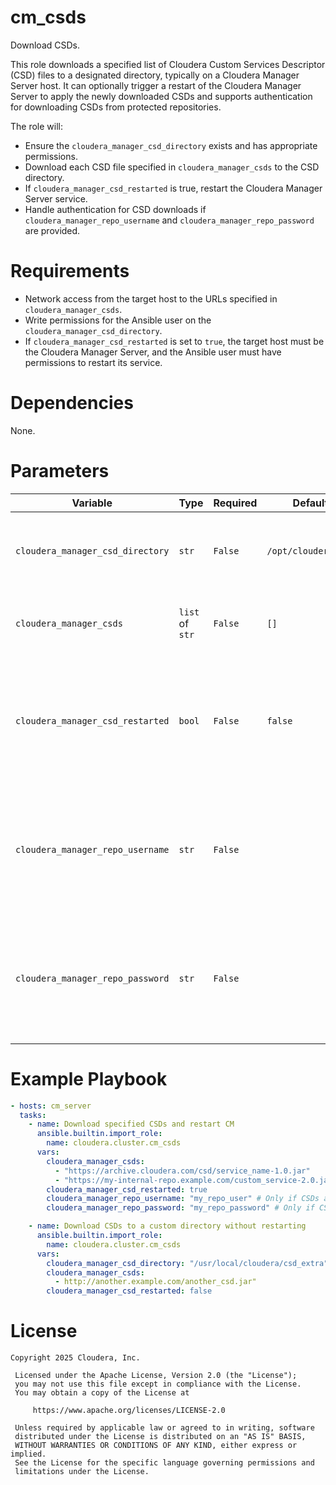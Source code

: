 # cm_csds

Download CSDs.

This role downloads a specified list of Cloudera Custom Services Descriptor (CSD) files to a designated directory, typically on a Cloudera Manager Server host. It can optionally trigger a restart of the Cloudera Manager Server to apply the newly downloaded CSDs and supports authentication for downloading CSDs from protected repositories.

The role will:
- Ensure the `cloudera_manager_csd_directory` exists and has appropriate permissions.
- Download each CSD file specified in `cloudera_manager_csds` to the CSD directory.
- If `cloudera_manager_csd_restarted` is true, restart the Cloudera Manager Server service.
- Handle authentication for CSD downloads if `cloudera_manager_repo_username` and `cloudera_manager_repo_password` are provided.

# Requirements

- Network access from the target host to the URLs specified in `cloudera_manager_csds`.
- Write permissions for the Ansible user on the `cloudera_manager_csd_directory`.
- If `cloudera_manager_csd_restarted` is set to `true`, the target host must be the Cloudera Manager Server, and the Ansible user must have permissions to restart its service.

# Dependencies

None.

# Parameters

| Variable | Type | Required | Default | Description |
| --- | --- | --- | --- | --- |
| `cloudera_manager_csd_directory` | `str` | `False` | `/opt/cloudera/csd` | Location where CSD JAR files are downloaded on the target host. |
| `cloudera_manager_csds` | `list` of `str` | `False` | `[]` | A list of URLs pointing to the CSD JAR files to download. |
| `cloudera_manager_csd_restarted` | `bool` | `False` | `false` | Flag to restart the Cloudera Manager Server service after downloading CSDs. Set to `true` to apply new CSDs immediately. |
| `cloudera_manager_repo_username` | `str` | `False` | | Username for authenticating to a protected Cloudera package repository from which CSDs might be downloaded. |
| `cloudera_manager_repo_password` | `str` | `False` | | Password for authenticating to a protected Cloudera package repository from which CSDs might be downloaded. |

# Example Playbook

```yaml
- hosts: cm_server
  tasks:
    - name: Download specified CSDs and restart CM
      ansible.builtin.import_role:
        name: cloudera.cluster.cm_csds
      vars:
        cloudera_manager_csds:
          - "https://archive.cloudera.com/csd/service_name-1.0.jar"
          - "https://my-internal-repo.example.com/custom_service-2.0.jar"
        cloudera_manager_csd_restarted: true
        cloudera_manager_repo_username: "my_repo_user" # Only if CSDs are in a protected repo
        cloudera_manager_repo_password: "my_repo_password" # Only if CSDs are in a protected repo

    - name: Download CSDs to a custom directory without restarting
      ansible.builtin.import_role:
        name: cloudera.cluster.cm_csds
      vars:
        cloudera_manager_csd_directory: "/usr/local/cloudera/csd_extra"
        cloudera_manager_csds:
          - http://another.example.com/another_csd.jar"
        cloudera_manager_csd_restarted: false
```

# License

```
Copyright 2025 Cloudera, Inc.

 Licensed under the Apache License, Version 2.0 (the "License");
 you may not use this file except in compliance with the License.
 You may obtain a copy of the License at

     https://www.apache.org/licenses/LICENSE-2.0

 Unless required by applicable law or agreed to in writing, software
 distributed under the License is distributed on an "AS IS" BASIS,
 WITHOUT WARRANTIES OR CONDITIONS OF ANY KIND, either express or implied.
 See the License for the specific language governing permissions and
 limitations under the License.
```
